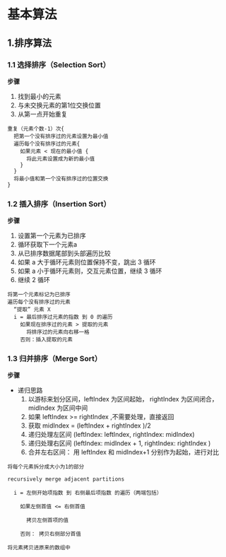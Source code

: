 # 基本算法



## 1.排序算法

### 1.1 选择排序（Selection Sort）

**步骤**

1. 找到最小的元素
2. 与未交换元素的第1位交换位置
3. 从第一点开始重复

```code
重复（元素个数-1）次{
  把第一个没有排序过的元素设置为最小值
  遍历每个没有排序过的元素{
    如果元素 < 现在的最小值 {
      将此元素设置成为新的最小值
    }
  }
  将最小值和第一个没有排序过的位置交换
}
```



### 1.2 插入排序（Insertion Sort）

**步骤**

1. 设置第一个元素为已排序
2. 循环获取下一个元素a
3. 从已排序数据尾部到头部遍历比较
4. 如果 a 大于循环元素则位置保持不变，跳出 3 循环
5. 如果 a 小于循环元素则，交互元素位置，继续 3 循环
6. 继续 2 循环

```code
将第一个元素标记为已排序
遍历每个没有排序过的元素
  “提取” 元素 X
  i = 最后排序过元素的指数 到 0 的遍历
    如果现在排序过的元素 > 提取的元素
      将排序过的元素向右移一格
    否则：插入提取的元素
```



### 1.3 归并排序（Merge Sort）

**步骤**

- 递归思路
  1. 以游标来划分区间，leftIndex 为区间起始， rightIndex 为区间闭合，midIndex 为区间中间
  2. 如果 leftIndex >= rightIndex ,不需要处理，直接返回
  3. 获取 midIndex = (leftIndex  + rightIndex )/2
  4. 递归处理左区间 (leftIndex: leftIndex, rightIndex: midIndex)
  5. 递归处理右区间 (leftIndex: midIndex + 1, rightIndex: rightIndex )
  6. 合并左右区间： 用 leftIndex 和 midIndex+1 分别作为起始，进行对比

```code
将每个元素拆分成大小为1的部分

recursively merge adjacent partitions

  i = 左侧开始项指数 到 右侧最后项指数 的遍历（两端包括）

    如果左侧首值 <= 右侧首值

      拷贝左侧首项的值

    否则： 拷贝右侧部分首值

将元素拷贝进原来的数组中
```























